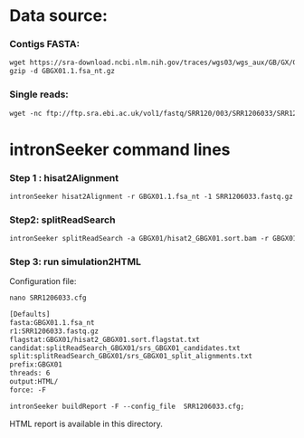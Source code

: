Data source:
============

### Contigs FASTA: 

```diff
wget https://sra-download.ncbi.nlm.nih.gov/traces/wgs03/wgs_aux/GB/GX/GBGX01/GBGX01.1.fsa_nt.gz
gzip -d GBGX01.1.fsa_nt.gz
```

### Single reads:

```diff
wget -nc ftp://ftp.sra.ebi.ac.uk/vol1/fastq/SRR120/003/SRR1206033/SRR1206033.fastq.gz

```

intronSeeker command lines
============================

### Step 1 : hisat2Alignment

```diff
intronSeeker hisat2Alignment -r GBGX01.1.fsa_nt -1 SRR1206033.fastq.gz  --prefix GBGX01 -o GBGX01 -t 12
```

### Step2: splitReadSearch

```diff
intronSeeker splitReadSearch -a GBGX01/hisat2_GBGX01.sort.bam -r GBGX01.1.fsa_nt --prefix GBGX01 --output splitReadSearch_GBGX01
```

### Step 3: run simulation2HTML

Configuration file:

```diff
nano SRR1206033.cfg
```

```diff
[Defaults]
fasta:GBGX01.1.fsa_nt
r1:SRR1206033.fastq.gz
flagstat:GBGX01/hisat2_GBGX01.sort.flagstat.txt
candidat:splitReadSearch_GBGX01/srs_GBGX01_candidates.txt
split:splitReadSearch_GBGX01/srs_GBGX01_split_alignments.txt
prefix:GBGX01
threads: 6                
output:HTML/
force: -F
```


```diff
intronSeeker buildReport -F --config_file  SRR1206033.cfg;

```

HTML report is available in this directory.
